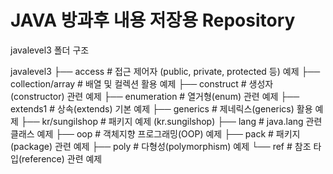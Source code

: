 # JAVA 방과후 내용 저장용 Repository

javalevel3 폴더 구조  

javalevel3
├── access              # 접근 제어자 (public, private, protected 등) 예제
├── collection/array    # 배열 및 컬렉션 활용 예제
├── construct           # 생성자(constructor) 관련 예제
├── enumeration         # 열거형(enum) 관련 예제
├── extends1            # 상속(extends) 기본 예제
├── generics            # 제네릭스(generics) 활용 예제
├── kr/sungilshop       # 패키지 예제 (kr.sungilshop)
├── lang                # java.lang 관련 클래스 예제
├── oop                 # 객체지향 프로그래밍(OOP) 예제
├── pack                # 패키지(package) 관련 예제
├── poly                # 다형성(polymorphism) 예제
└── ref                 # 참조 타입(reference) 관련 예제
